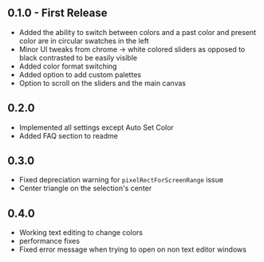 ## 0.1.0 - First Release
* Added the ability to switch between colors and a past color and present color are in circular swatches in the left
* Minor UI tweaks from chrome -> white colored sliders as opposed to black contrasted to be easily visible
* Added color format switching
* Added option to add custom palettes
* Option to scroll on the sliders and the main canvas

## 0.2.0
* Implemented all settings except Auto Set Color
* Added FAQ section to readme

## 0.3.0
* Fixed depreciation warning for `pixelRectForScreenRange` issue
* Center triangle on the selection's center

## 0.4.0
* Working text editing to change colors
* performance fixes
* Fixed error message when trying to open on non text editor windows
